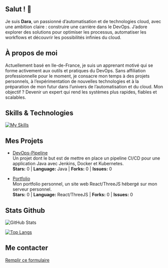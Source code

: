 ## Salut ! 👋

Je suis **Dara**, un passionné d’automatisation et de technologies cloud, avec une ambition claire : construire une carrière dans le DevOps. J’adore explorer des solutions pour optimiser les processus, automatiser les workflows et découvrir les possibilités infinies du cloud.

## À propos de moi

Actuellement basé en Ile-de-France, je suis un apprenant motivé qui se forme activement aux outils et pratiques du DevOps. Sans affiliation professionnelle pour le moment, je consacre mon temps à des projets personnels, à l’expérimentation de nouvelles technologies et à la préparation de mon futur dans l’univers de l’automatisation et du cloud. Mon objectif ? Devenir un expert qui rend les systèmes plus rapides, fiables et scalables.

## Skills & Technologies

[![My Skills](https://skillicons.dev/icons?i=java,python,javascript,typescript,html,css,spring,react,threejs,tailwind,docker,kubernetes,terraform,jenkins,git,linux,debian,ubuntu,nginx,cloudflare,aws,vercel,raspberrypi,postman&perline=30)](https://skillicons.dev)

<!---
**Programming Languages:**
![Python](https://img.shields.io/badge/python-3670A0?style=for-the-badge&logo=python&logoColor=ffdd54) ![Java](https://img.shields.io/badge/java-%23ED8B00.svg?style=for-the-badge&logo=java&logoColor=white) ![JavaScript](https://img.shields.io/badge/javascript-%23323330.svg?style=for-the-badge&logo=javascript&logoColor=%23F7DF1E) ![TypeScript](https://img.shields.io/badge/typescript-%23007ACC.svg?style=for-the-badge&logo=typescript&logoColor=white)

**Web Technologies:**
![HTML5](https://img.shields.io/badge/html5-%23E34F26.svg?style=for-the-badge&logo=html5&logoColor=white) ![CSS3](https://img.shields.io/badge/css3-%231572B6.svg?style=for-the-badge&logo=css3&logoColor=white) ![React](https://img.shields.io/badge/react-%2320232a.svg?style=for-the-badge&logo=react&logoColor=%2361DAFB) ![TailwindCSS](https://img.shields.io/badge/tailwindcss-%2338B2AC.svg?style=for-the-badge&logo=tailwind-css&logoColor=white) ![Threejs](https://img.shields.io/badge/threejs-black?style=for-the-badge&logo=three.js&logoColor=white)

**Frameworks & Tools:**
![Spring](https://img.shields.io/badge/spring-%236DB33F.svg?style=for-the-badge&logo=spring&logoColor=white) ![Postman](https://img.shields.io/badge/Postman-FF6C37?style=for-the-badge&logo=postman&logoColor=white)

**DevOps & Infrastructure:**
![Docker](https://img.shields.io/badge/docker-%230db7ed.svg?style=for-the-badge&logo=docker&logoColor=white) ![Kubernetes](https://img.shields.io/badge/kubernetes-%23326ce5.svg?style=for-the-badge&logo=kubernetes&logoColor=white) ![Terraform](https://img.shields.io/badge/terraform-%235835CC.svg?style=for-the-badge&logo=terraform&logoColor=white) ![Jenkins](https://img.shields.io/badge/jenkins-%232C5263.svg?style=for-the-badge&logo=jenkins&logoColor=white) ![Git](https://img.shields.io/badge/git-%23F05033.svg?style=for-the-badge&logo=git&logoColor=white) ![Nginx](https://img.shields.io/badge/nginx-%23009639.svg?style=for-the-badge&logo=nginx&logoColor=white)

**Cloud & Hosting:**
![AWS](https://img.shields.io/badge/AWS-%23FF9900.svg?style=for-the-badge&logo=amazon-aws&logoColor=white) ![Cloudflare](https://img.shields.io/badge/Cloudflare-F38020?style=for-the-badge&logo=Cloudflare&logoColor=white) ![Vercel](https://img.shields.io/badge/vercel-%23000000.svg?style=for-the-badge&logo=vercel&logoColor=white)

**Systems & Hardware:**
![Linux](https://img.shields.io/badge/Linux-FCC624?style=for-the-badge&logo=linux&logoColor=black) ![Debian](https://img.shields.io/badge/Debian-D70A53?style=for-the-badge&logo=debian&logoColor=white) ![Ubuntu](https://img.shields.io/badge/Ubuntu-E95420?style=for-the-badge&logo=ubuntu&logoColor=white) ![Raspberry Pi](https://img.shields.io/badge/-RaspberryPi-C51A4A?style=for-the-badge&logo=Raspberry-Pi)

-->

## Mes Projets

- [DevOps-Pipeline](https://github.com/Baretsky/DevOps-Pipeline)  
  Un projet dont le but est de mettre en place un pipeline CI/CD pour une application Java avec Jenkins, Docker et Kubernetes.  
  **Stars:** 0 | **Language:** Java | **Forks:** 0 | **Issues:** 0

- [Portfolio](https://github.com/Baretsky/Portfolio)  
  Mon portfolio personnel, un site web React/ThreeJS hébergé sur mon serveur personnel.  
  **Stars:** 0 | **Language:** React/ThreeJS | **Forks:** 0 | **Issues:** 0

## Stats Github

![GitHub Stats](https://github-readme-stats-five-blush-94.vercel.app/api?username=Baretsky&show_icons=true&theme=transparent)

[![Top Langs](https://github-readme-stats-five-blush-94.vercel.app/api/top-langs/?username=Baretsky&layout=compact&theme=transparent)](https://github.com/anuraghazra/github-readme-stats)

## Me contacter

[Remplir ce formulaire](https://portfolio.baretsky.net/#contact)

